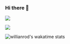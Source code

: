 ### Hi there 👋

<!--
**Fayst2D/Fayst2D** is a ✨ _special_ ✨ repository because its `README.md` (this file) appears on your GitHub profile.

Here are some ideas to get you started:

- 🔭 I’m currently working on ...
- 🌱 I’m currently learning ...
- 👯 I’m looking to collaborate on ...
- 🤔 I’m looking for help with ...
- 💬 Ask me about ...
- 📫 How to reach me: ...
- 😄 Pronouns: ...
- ⚡ Fun fact: ...
-->


<p allign="center"><img src ="https://github-readme-stats.vercel.app/api?username=Fayst2D&show_icons=true&theme=radical"/></p>
<img src ="https://github-readme-stats.vercel.app/api/top-langs/?username=Fayst2D&layout=compact&hide=QMake&theme=radical"/>








![willianrod's wakatime stats](https://github-readme-stats.vercel.app/api/wakatime?username=Fayst2D&theme=radical)

